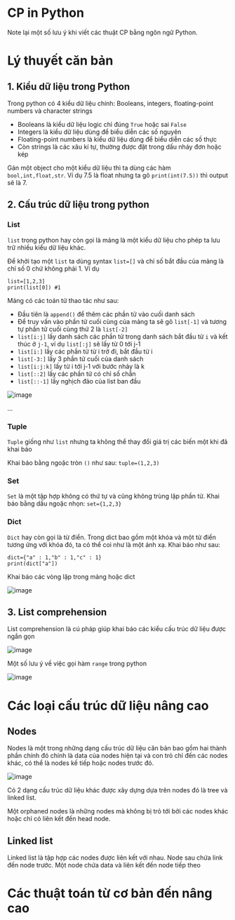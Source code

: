 # CP in Python
Note lại một số lưu ý khi viết các thuật CP bằng ngôn ngữ Python. 

# Lý thuyết căn bản 

## 1. Kiểu dữ liệu trong Python
Trong python có 4 kiểu dữ liệu chính: Booleans, integers, floating-point numbers và character strings

- Booleans là kiểu dữ liệu logic chỉ đúng `True` hoặc sai `False`
- Integers là kiểu dữ liệu dùng để biểu diễn các số nguyên
- Floating-point numbers là kiểu dữ liệu dùng để biểu diễn các số thực
- Còn strings là các xâu kí tự, thường được đặt trong dấu nháy đơn hoặc kép

Gán một object cho một kiểu dữ liệu thì ta dùng các hàm `bool,int,float,str`. Ví dụ 7.5 là float nhưng ta gõ `print(int(7.5))` thì output sẽ là 7.

## 2. Cấu trúc dữ liệu trong python

### List
`list` trong python hay còn gọi là mảng là một kiểu dữ liệu cho phép ta lưu trữ nhiều kiểu dữ liệu khác.

Để khởi tạo một `list` ta dùng syntax `list=[]` và chỉ số bắt đầu của mảng là chỉ số 0 chứ không phải 1. Ví dụ
```
list=[1,2,3]
print(list[0]) #1
```
Mảng có các toán tử thao tác như sau:
- Đầu tiên là `append()` để thêm các phần tử vào cuối danh sách
- Để truy vấn vào phần tử cuối cùng của mảng ta sẽ gõ `list[-1]` và tương tự phần tử cuối cùng thứ 2 là `list[-2]`
- `list[i:j]` lấy danh sách các phần tử trong danh sách bắt đầu từ `i` và kết thúc ở `j-1`, ví dụ `list[:j]` sẽ lấy từ 0 tới j-1
- `list[i:]` lấy các phần tử từ i trở đi, bắt đầu từ i
- `list[-3:]` lấy 3 phần tử cuối của danh sách
- `list[i:j:k]` lấy từ i tới j-1 với bước nhảy là k
- `list[::2]` lấy các phần tử có chỉ số chẵn
- `list[::-1]` lấy nghịch đảo của list ban đầu

![image](https://github.com/user-attachments/assets/ebd82b5d-1779-4d37-b66b-91b1d1d6f8d0)

...

### Tuple
`Tuple` giống như `list` nhưng ta không thể thay đổi giá trị các biến một khi đã khai báo

Khai báo bằng ngoặc tròn `()` như sau: `tuple=(1,2,3)`

### Set
`Set` là một tập hợp không có thứ tự và cũng không trùng lặp phần tử. Khai báo bằng dấu ngoặc nhọn: `set={1,2,3}`

### Dict
`Dict` hay còn gọi là từ điển. Trong dict bao gồm một khóa và một từ điển tương ứng với khóa đó, ta có thể coi như là một ánh xạ.
Khai báo như sau: 

```
dict={"a" : 1,"b" : 1,"c" : 1}
print(dict["a"])
```
Khai báo các vòng lặp trong mảng hoặc dict

![image](https://github.com/user-attachments/assets/74530f7b-30ca-44b5-81b1-0791c946ac77)

## 3. List comprehension

List comprehension là cú pháp giúp khai báo các kiểu cấu trúc dữ liệu được ngắn gọn

![image](https://github.com/user-attachments/assets/935b92e1-66ff-4062-8445-76f1ef8f5a5a)

Một số lưu ý về việc gọi hàm `range` trong python

![image](https://github.com/user-attachments/assets/150247a3-2b15-4c65-ba84-5939ffb0f3b0)



# Các loại cấu trúc dữ liệu nâng cao 

## Nodes
Nodes là một trong những dạng cấu trúc dữ liệu căn bản bao gồm hai thành phần chính đó chính là data của nodes hiện tại và con trỏ chỉ đến các nodes khác, có thể là nodes kế tiếp hoặc nodes trước đó.

![image](https://github.com/user-attachments/assets/a39091ba-49be-45da-bd65-26a0f171b373)

Có 2 dạng cấu trúc dữ liệu khác được xây dựng dựa trên nodes đó là tree và linked list.

Một orphaned nodes là những nodes mà không bị trỏ tới bởi các nodes khác hoặc chỉ có liên kết đến head node. 
## Linked list
Linked list là tập hợp các nodes được liên kết với nhau. Node sau chứa link đến node trước. Một node chứa data và liên kết đến node tiếp theo

# Các thuật toán từ cơ bản đến nâng cao


